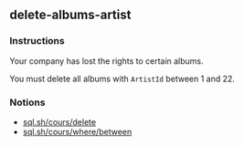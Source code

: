 ## delete-albums-artist

### Instructions

Your company has lost the rights to certain albums.

You must delete all albums with `ArtistId` between 1 and 22.

### Notions

- [sql.sh/cours/delete](https://sql.sh/cours/delete)
- [sql.sh/cours/where/between](https://sql.sh/cours/where/between)
